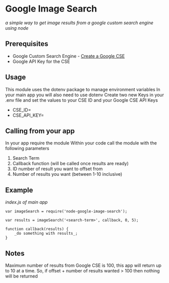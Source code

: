 # Google Image Search
_a simple way to get image results from a google custom search engine using node_

## Prerequisites
- Google Custom Search Engine - [Create a Google CSE](https://developers.google.com/custom-search/docs/tutorial/creatingcse)
- Google API Key for the CSE

## Usage
This module uses the dotenv package to manage environment variables
In your main app you will also need to use dotenv
Create two new Keys in your .env file and set the values to your CSE ID and your Google CSE API Keys
- CSE_ID=<your-CSE-ID>
- CSE_API_KEY=<your-CSE-API-Key>

## Calling from your app
In your app require the module
Within your code call the module with the following parameters
1. Search Term
2. Callback function (will be called once results are ready)
3. ID number of result you want to offset from
4. Number of results you want (between 1-10 inclusive)

## Example
_index.js of main app_
```
var imageSearch = require('node-google-image-search');

var results = imageSearch('<search-term>', callback, 0, 5);

function callback(results) {
	_do something with results_;
}
```
## Notes
Maximum number of results from Google CSE is 100, this app will return up to 10 at a time.
So, if offset + number of results wanted > 100 then nothing will be returned
